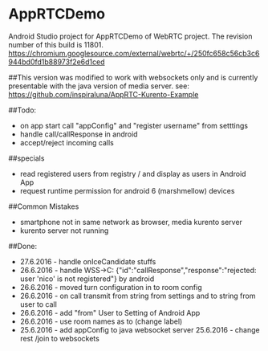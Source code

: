 # AppRTCDemo

Android Studio project for AppRTCDemo of WebRTC project. The revision number of this build is 11801.
https://chromium.googlesource.com/external/webrtc/+/250fc658c56cb3c6944bd0fd1b88973f2e6d1ced


##This version was modified to work with websockets only and is currently presentable with the java version 
of media server. see: https://github.com/inspiraluna/AppRTC-Kurento-Example

##Todo:
- on app start call "appConfig"  and "register username" from setttings
- handle call/callResponse in android
- accept/reject incoming calls

##specials
- read registered users from registry / and display as users in Android App
- request runtime permission for android 6 (marshmellow) devices 


##Common Mistakes
- smartphone not in same network as browser, media kurento server
- kurento server not running

##Done:
- 27.6.2016 - handle onIceCandidate stuffs
- 26.6.2016 - handle WSS->C: {"id":"callResponse","response":"rejected: user 'nico' is not registered"} by android
- 26.6.2016 - moved turn configuration in to room config
- 26.6.2016 - on call transmit from string from settings and to string from user to call 
- 26.6.2016 -	add "from" User to Setting of Android App
- 26.6.2016 - use room names as to (change label)
- 25.6.2016 - add appConfig to java websocket server
 25.6.2016 - change rest /join to websockets